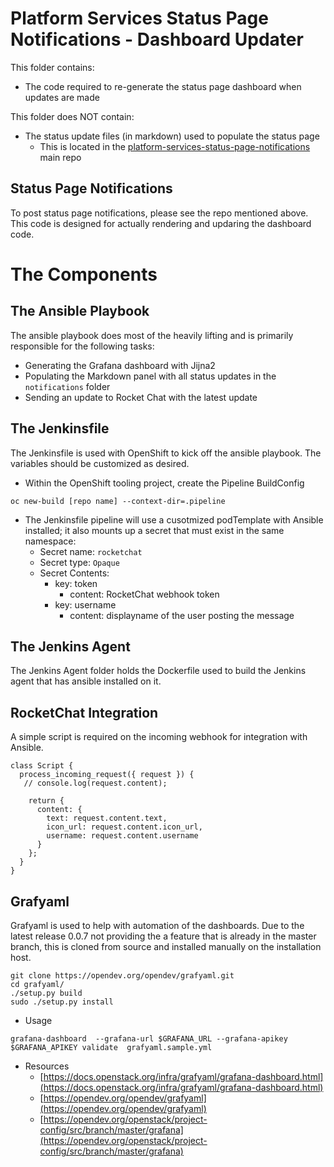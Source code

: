 # Platform Services Status Page Notifications - Dashboard Updater
This folder contains: 
- The code required to re-generate the status page dashboard when updates are made

This folder does NOT contain: 
- The status update files (in markdown) used to populate the status page
  - This is located in the [platform-services-status-page-notifications](https://github.com/BCDevOps/platform-services-status-page-notifications) main repo

## Status Page Notifications
To post status page notifications, please see the repo mentioned above. This code is designed for actually rendering and updaring the dashboard code. 


# The Components

## The Ansible Playbook
The ansible playbook does most of the heavily lifting and is primarily responsible for the following tasks: 
- Generating the Grafana dashboard with Jijna2
- Populating the Markdown panel with all status updates in the `notifications` folder
- Sending an update to Rocket Chat with the latest update

## The Jenkinsfile
The Jenkinsfile is used with OpenShift to kick off the ansible playbook. The variables should be customized as desired. 

- Within the OpenShift tooling project, create the Pipeline BuildConfig
```
oc new-build [repo name] --context-dir=.pipeline
```

- The Jenkinsfile pipeline will use a cusotmized podTemplate with Ansible installed; it also mounts up a secret that must exist in the same namespace: 
  - Secret name: `rocketchat`
  - Secret type: `Opaque`
  - Secret Contents: 
    - key: token
      - content: RocketChat webhook token
    - key: username
      - content: displayname of the user posting the message

## The Jenkins Agent
The Jenkins Agent folder holds the Dockerfile used to build the Jenkins agent that has ansible installed on it. 

## RocketChat Integration
A simple script is required on the incoming webhook for integration with Ansible. 

```
class Script {
  process_incoming_request({ request }) {
   // console.log(request.content);

    return {
      content: {
        text: request.content.text,
        icon_url: request.content.icon_url,
        username: request.content.username
      }
    };
  }
}
```

## Grafyaml
Grafyaml is used to help with automation of the dashboards. Due to the latest release 0.0.7 not providing the a feature that is already in the master branch, this is cloned from source and installed manually on the installation host. 

```
git clone https://opendev.org/opendev/grafyaml.git
cd grafyaml/
./setup.py build 
sudo ./setup.py install
```

- Usage
```
grafana-dashboard  --grafana-url $GRAFANA_URL --grafana-apikey $GRAFANA_APIKEY validate  grafyaml.sample.yml
```

- Resources
  - [https://docs.openstack.org/infra/grafyaml/grafana-dashboard.html](https://docs.openstack.org/infra/grafyaml/grafana-dashboard.html)
  - [https://opendev.org/opendev/grafyaml](https://opendev.org/opendev/grafyaml)
  - [https://opendev.org/openstack/project-config/src/branch/master/grafana](https://opendev.org/openstack/project-config/src/branch/master/grafana)